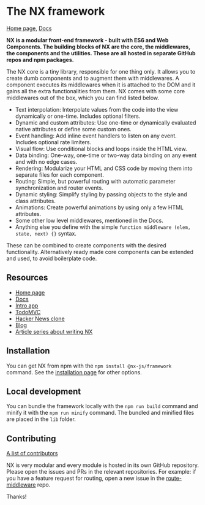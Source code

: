 # The NX framework

[Home page](http://nx-framework.com), [Docs](http://nx-framework.com/docs)

**NX is a modular front-end framework - built with ES6 and Web Components. The building
blocks of NX are the core, the middlewares, the components and the utilities. These are
all hosted in separate GitHub repos and npm packages.**

The NX core is a tiny library, responsible for one thing only. It allows you to create dumb components and to augment them with middlewares. A component executes its middlewares when it is attached to the DOM and it gains all the extra functionalities from them. NX comes with some core middlewares out of the box, which you can find listed below.

- Text interpolation: Interpolate values from the code into the view dynamically or one-time. Includes optional filters.
- Dynamic and custom attributes: Use one-time or dynamically evaluated native attributes or define some custom ones.
- Event handling: Add inline event handlers to listen on any event. Includes optional rate limiters.
- Visual flow: Use conditional blocks and loops inside the HTML view.
- Data binding: One-way, one-time or two-way data binding on any event and with no edge cases.
- Rendering: Modularize your HTML and CSS code by moving them into separate files for each component.
- Routing: Simple, but powerful routing with automatic parameter synchronization and router events.
- Dynamic styling: Simplify styling by passing objects to the style and class attributes.
- Animations: Create powerful animations by using only a few HTML attributes.
- Some other low level middlewares, mentioned in the Docs.
- Anything else you define with the simple `function middleware (elem, state, next) {}` syntax.

These can be combined to create components with the desired functionality.
Alternatively ready made core components can be extended and used,
to avoid boilerplate code.

## Resources

- [Home page](http://nx-framework.com/)
- [Docs](http://nx-framework.com/docs)
- [Intro app](https://github.com/nx-js/intro-example)
- [TodoMVC](https://github.com/nx-js/todomvc-example)
- [Hacker News clone](https://github.com/nx-js/hackernews-example)
- [Blog](http://nx-framework.com/blog/public)
- [Article series about writing NX](https://blog.risingstack.com/writing-a-javascript-framework-project-structuring/)

## Installation

You can get NX from npm with the `npm install @nx-js/framework` command. See the
[installation page](http://nx-framework.com/install) for other options.

## Local development

You can bundle the framework locally with the `npm run build` command and minify it
with the `npm run minify` command. The bundled and minified files are placed in the
`lib` folder.

## Contributing

[A list of contributors](/contributors.md)

NX is very modular and every module is hosted in its own GitHub repository. Please
open the issues and PRs in the relevant repositories. For example: if you have a feature
request for routing, open a new issue in the
[route-middleware](https://github.com/nx-js/route-middleware) repo.

Thanks!
